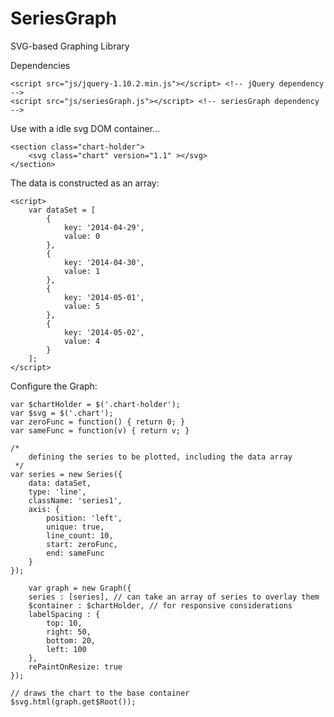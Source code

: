 SeriesGraph
===========

SVG-based Graphing Library

Dependencies

    <script src="js/jquery-1.10.2.min.js"></script> <!-- jQuery dependency -->
    <script src="js/seriesGraph.js"></script> <!-- seriesGraph dependency -->

Use with a idle svg DOM container...

    <section class="chart-holder">
        <svg class="chart" version="1.1" ></svg>
    </section>

The data is constructed as an array:

    <script>
        var dataSet = [
            {
                key: '2014-04-29',
                value: 0
            },
            {
                key: '2014-04-30',
                value: 1
            },
            {
                key: '2014-05-01',
                value: 5
            },
            {
                key: '2014-05-02',
                value: 4
            }
        ];
    </script>

Configure the Graph:

    var $chartHolder = $('.chart-holder');
    var $svg = $('.chart');
    var zeroFunc = function() { return 0; }
    var sameFunc = function(v) { return v; }

    /*
        defining the series to be plotted, including the data array
     */
    var series = new Series({
        data: dataSet,
        type: 'line',
        className: 'series1',
        axis: {
            position: 'left',
            unique: true,
            line_count: 10,
            start: zeroFunc,
            end: sameFunc
        }
    });

        var graph = new Graph({
        series : [series], // can take an array of series to overlay them
        $container : $chartHolder, // for responsive considerations
        labelSpacing : {
            top: 10,
            right: 50,
            bottom: 20,
            left: 100
        },
        rePaintOnResize: true
    });

    // draws the chart to the base container
    $svg.html(graph.get$Root());